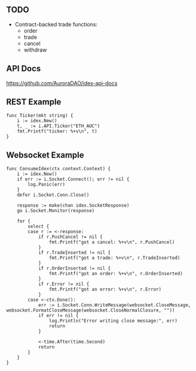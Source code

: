 ## TODO

  - Contract-backed trade functions:
    - order
    - trade
    - cancel
    - withdraw

## API Docs

https://github.com/AuroraDAO/idex-api-docs

## REST Example

```
func Ticker(mkt string) {
    i := idex.New()
	t, _ := i.API.Ticker("ETH_AUC")
    fmt.Printf("ticker: %+v\n", t)
}

```

## Websocket Example

```
func ConsumeIdex(ctx context.Context) {
	i := idex.New()
	if err := i.Socket.Connect(); err != nil {
		log.Panic(err)
	}
	defer i.Socket.Conn.Close()

	response := make(chan idex.SocketResponse)
	go i.Socket.Monitor(response)

	for {
		select {
		case r := <-response:
			if r.PushCancel != nil {
				fmt.Printf("got a cancel: %+v\n", r.PushCancel)
			}
			if r.TradeInserted != nil {
				fmt.Printf("got a trade: %+v\n", r.TradeInserted)
			}
			if r.OrderInserted != nil {
				fmt.Printf("got an order: %+v\n", r.OrderInserted)
			}
			if r.Error != nil {
				fmt.Printf("got an error: %+v\n", r.Error)
			}
		case <-ctx.Done():
			err := i.Socket.Conn.WriteMessage(websocket.CloseMessage, websocket.FormatCloseMessage(websocket.CloseNormalClosure, ""))
			if err != nil {
				log.Println("Error writing close message:", err)
				return
			}

			<-time.After(time.Second)
			return
		}
	}
}
```
